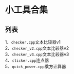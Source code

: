 # 小工具合集
## 列表
1、```checker.cpp```文本比较器v1\
2、```checker_v2.cpp```文本比较器v2\
3、```checker_v3.cpp```文本比较器v3\
4、```clicker.cpp```连点器\
5、```quick_power.cpp```乘方计算器
